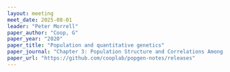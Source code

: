 ```yaml
---
layout: meeting
meet_date: 2025-08-01
leader: "Peter Morrell"
paper_author: "Coop, G"
paper_year: "2020"
paper_title: "Population and quantitative genetics"
paper_journal: "Chapter 3: Population Structure and Correlations Among Loci"
paper_url: "https://github.com/cooplab/popgen-notes/releases"
---
```






